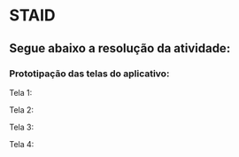 # **STAID**  

## Segue abaixo a resolução da atividade:

### Prototipação das telas do aplicativo:
Tela 1:


Tela 2:


Tela 3:


Tela 4:
